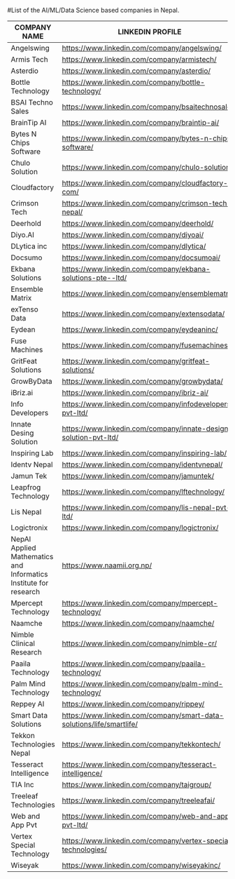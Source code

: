 #List of the AI/ML/Data Science based companies in Nepal.

| COMPANY NAME | LINKEDIN PROFILE|
|-------------|---------|
|	Angelswing	|	https://www.linkedin.com/company/angelswing/		|
| Armis Tech | https://www.linkedin.com/company/armistech/ |
|	Asterdio	|	https://www.linkedin.com/company/asterdio/		|
|	Bottle Technology	|	https://www.linkedin.com/company/bottle-technology/		|
| BSAI Techno Sales   |   https://www.linkedin.com/company/bsaitechnosales/       |
|	BrainTip AI	|	https://www.linkedin.com/company/braintip-ai/		|
|	Bytes N Chips Software	|	https://www.linkedin.com/company/bytes-n-chips-software/		|
|	Chulo Solution	|	https://www.linkedin.com/company/chulo-solution/		|
|	Cloudfactory	|	https://www.linkedin.com/company/cloudfactory-com/		|
| Crimson Tech | https://www.linkedin.com/company/crimson-tech-nepal/ |
|	Deerhold	|	https://www.linkedin.com/company/deerhold/		|
|	Diyo.AI	|	https://www.linkedin.com/company/diyoai/		|
| DLytica inc | https://www.linkedin.com/company/dlytica/ |
|	Docsumo	|	https://www.linkedin.com/company/docsumoai/		|
|	Ekbana Solutions	|	https://www.linkedin.com/company/ekbana-solutions-pte--ltd/		|
|	Ensemble Matrix	|	https://www.linkedin.com/company/ensemblematrix/		|
|	exTenso Data	|	https://www.linkedin.com/company/extensodata/		|
|	Eydean	|	https://www.linkedin.com/company/eydeaninc/		|
|	Fuse Machines	|	https://www.linkedin.com/company/fusemachines/		|
|	GritFeat Solutions	|	https://www.linkedin.com/company/gritfeat-solutions/		|
|	GrowByData	|	https://www.linkedin.com/company/growbydata/		|
|	iBriz.ai	|	https://www.linkedin.com/company/ibriz-ai/		|
|	Info Developers	|	https://www.linkedin.com/company/infodevelopers-pvt-ltd/		|
| Innate Desing Solution| https://www.linkedin.com/company/innate-design-solution-pvt-ltd/ |
|	Inspiring Lab	|	https://www.linkedin.com/company/inspiring-lab/		|
| Identv Nepal    |   https://www.linkedin.com/company/identvnepal/       |
| Jamun Tek | https://www.linkedin.com/company/jamuntek/ |
|	Leapfrog Technology	|	https://www.linkedin.com/company/lftechnology/		|
|	Lis Nepal	|	https://www.linkedin.com/company/lis-nepal-pvt-ltd/		|
|	Logictronix	|	https://www.linkedin.com/company/logictronix/		|
| NepAl Applied Mathematics and Informatics Institute for research | https://www.naamii.org.np/ |
|	Mpercept Technology	|	https://www.linkedin.com/company/mpercept-technology/		|
| Naamche | https://www.linkedin.com/company/naamche/ |
|	Nimble Clinical Research	|	https://www.linkedin.com/company/nimble-cr/		|
|	Paaila Technology	|	https://www.linkedin.com/company/paaila-technology/		|
| Palm Mind Technology | https://www.linkedin.com/company/palm-mind-technology/ |
|	Reppey AI	|	https://www.linkedin.com/company/rippey/		|
| Smart Data Solutions | https://www.linkedin.com/company/smart-data-solutions/life/smartlife/ |
|	Tekkon Technologies Nepal	|	https://www.linkedin.com/company/tekkontech/		|
| Tesseract Intelligence | https://www.linkedin.com/company/tesseract-intelligence/ |
| TIA Inc | https://www.linkedin.com/company/taigroup/ |
|	Treeleaf Technologies	|	https://www.linkedin.com/company/treeleafai/		|
| Web and App Pvt | https://www.linkedin.com/company/web-and-app-pvt-ltd/ |
| Vertex Special Technology | https://www.linkedin.com/company/vertex-special-technologies/ |
|	Wiseyak	|	https://www.linkedin.com/company/wiseyakinc/		|
